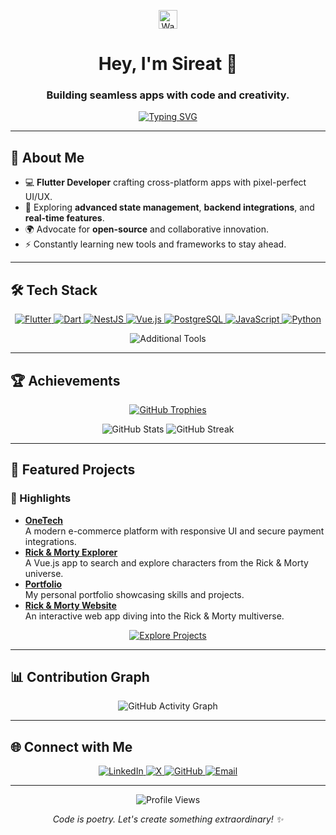 <p align="center">
  <img src="https://media.giphy.com/media/hvRJCLFzcasrR4ia7z/giphy.gif" width="30px" alt="Waving Hand">
</p>

<h1 align="center">Hey, I'm Sireat 👋</h1>
<h3 align="center">Building seamless apps with code and creativity.</h3>

<p align="center">
  <a href="https://readme-typing-svg.herokuapp.com?font=Poppins&weight=600&size=28&duration=4000&pause=1000&color=36BCF7&center=true&vCenter=true&width=600&height=50&lines=Flutter+Developer;Passionate+about+UI%2FUX;Open+Source+Contributor;Building+the+Future">
    <img src="https://readme-typing-svg.herokuapp.com?font=Poppins&weight=600&size=28&duration=4000&pause=1000&color=36BCF7&center=true&vCenter=true&width=600&height=50&lines=Flutter+Developer;Passionate+about+UI%2FUX;Open+Source+Contributor;Building+the+Future" alt="Typing SVG">
  </a>
</p>

---

## 🌟 About Me
- 💻 **Flutter Developer** crafting cross-platform apps with pixel-perfect UI/UX.
- 🚀 Exploring **advanced state management**, **backend integrations**, and **real-time features**.
- 🌍 Advocate for **open-source** and collaborative innovation.
- ⚡ Constantly learning new tools and frameworks to stay ahead.

---

## 🛠️ Tech Stack

<p align="center">
  <a href="https://flutter.dev">
    <img src="https://img.shields.io/badge/Flutter-02569B?style=flat-square&logo=flutter&logoColor=white" alt="Flutter">
  </a>
  <a href="https://dart.dev">
    <img src="https://img.shields.io/badge/Dart-0175C2?style=flat-square&logo=dart&logoColor=white" alt="Dart">
  </a>
  <a href="https://nestjs.com">
    <img src="https://img.shields.io/badge/NestJS-E0234E?style=flat-square&logo=nestjs&logoColor=white" alt="NestJS">
  </a>
  <a href="https://vuejs.org">
    <img src="https://img.shields.io/badge/Vue.js-4FC08D?style=flat-square&logo=vue.js&logoColor=white" alt="Vue.js">
  </a>
  <a href="https://www.postgresql.org">
    <img src="https://img.shields.io/badge/PostgreSQL-336791?style=flat-square&logo=postgresql&logoColor=white" alt="PostgreSQL">
  </a>
  <a href="https://developer.mozilla.org/en-US/docs/Web/JavaScript">
    <img src="https://img.shields.io/badge/JavaScript-F7DF1E?style=flat-square&logo=javascript&logoColor=black" alt="JavaScript">
  </a>
  <a href="https://www.python.org">
    <img src="https://img.shields.io/badge/Python-3776AB?style=flat-square&logo=python&logoColor=white" alt="Python">
  </a>
</p>

<p align="center">
  <img src="https://skillicons.dev/icons?i=git,github,vscode,postman,figma,aws" alt="Additional Tools">
</p>

---

## 🏆 Achievements

<p align="center">
  <a href="https://github.com/sireat">
    <img src="https://github-profile-trophy.vercel.app/?username=sireat&theme=dracula&no-frame=true&margin-w=10&margin-h=10&column=6" alt="GitHub Trophies">
  </a>
</p>

<p align="center">
  <img src="https://github-readme-stats.vercel.app/api?username=sireat&show_icons=true&theme=dracula&hide_border=true" alt="GitHub Stats">
  <img src="https://github-readme-streak-stats.herokuapp.com/?user=sireat&theme=dracula&hide_border=true" alt="GitHub Streak">
</p>

---

## 📂 Featured Projects

### 🌟 Highlights
- **[OneTech](https://github.com/sireat/OneTech)**  
  A modern e-commerce platform with responsive UI and secure payment integrations.
- **[Rick & Morty Explorer](https://github.com/sireat/Rick_Morty)**  
  A Vue.js app to search and explore characters from the Rick & Morty universe.
- **[Portfolio](https://sireat.github.io/to-know-about-me/)**  
  My personal portfolio showcasing skills and projects.
- **[Rick & Morty Website](https://my-rick-morty-website.netlify.app)**  
  An interactive web app diving into the Rick & Morty multiverse.

<p align="center">
  <a href="https://github.com/sireat?tab=repositories">
    <img src="https://img.shields.io/badge/Explore%20More%20Projects-181717?style=flat-square&logo=github&logoColor=white" alt="Explore Projects">
  </a>
</p>

---

## 📊 Contribution Graph

<p align="center">
  <img src="https://github-readme-activity-graph.vercel.app/graph?username=sireat&theme=dracula&hide_border=true&area=true" alt="GitHub Activity Graph">
</p>

---

## 🌐 Connect with Me

<p align="center">
  <a href="https://linkedin.com/in/sireat">
    <img src="https://img.shields.io/badge/LinkedIn-0077B5?style=flat-square&logo=linkedin&logoColor=white" alt="LinkedIn">
  </a>
  <a href="https://twitter.com/sireat21">
    <img src="https://img.shields.io/badge/X-1DA1F2?style=flat-square&logo=x&logoColor=white" alt="X">
  </a>
  <a href="https://github.com/sireat">
    <img src="https://img.shields.io/badge/GitHub-181717?style=flat-square&logo=github&logoColor=white" alt="GitHub">
  </a>
  <a href="mailto:sireatag@gmail.com">
    <img src="https://img.shields.io/badge/Email-D14836?style=flat-square&logo=gmail&logoColor=white" alt="Email">
  </a>
</p>

---

<p align="center">
  <img src="https://komarev.com/ghpvc/?username=sireat&style=flat-square&color=36BCF7&label=Profile+Views" alt="Profile Views">
</p>

<p align="center">
  <i>Code is poetry. Let's create something extraordinary! ✨</i>
</p>
